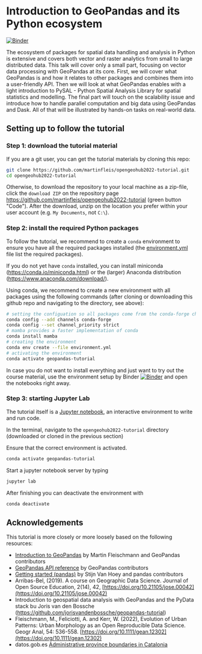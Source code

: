 # Introduction to GeoPandas and its Python ecosystem

[![Binder](https://mybinder.org/badge_logo.svg)](https://mybinder.org/v2/gh/martinfleis/opengeohub2022-tutorial/main?urlpath=lab/)

The ecosystem of packages for spatial data handling and analysis in Python is extensive
and covers both vector and raster analytics from small to large distributed data. This
talk will cover only a small part, focusing on vector data processing with GeoPandas at
its core. First, we will cover what GeoPandas is and how it relates to other packages
and combines them into a user-friendly API. Then we will look at what GeoPandas enables
with a light introduction to PySAL - Python Spatial Analysis Library for spatial
statistics and modelling. The final part will touch on the scalability issue and
introduce how to handle parallel computation and big data using GeoPandas and Dask. All
of that will be illustrated by hands-on tasks on real-world data.

## Setting up to follow the tutorial

### Step 1: download the tutorial material

If you are a git user, you can get the tutorial materials by cloning this repo:

```bash
git clone https://github.com/martinfleis/opengeohub2022-tutorial.git
cd opengeohub2022-tutorial
```

Otherwise, to download the repository to your local machine as a zip-file, click the
`download ZIP` on the repository page
<https://github.com/martinfleis/opengeohub2022-tutorial> (green button "Code"). After
the download, unzip on the location you prefer within your user account (e.g. `My
Documents`, not `C:\`).

### Step 2: install the required Python packages

To follow the tutorial, we recommend to create a `conda` environment to ensure you have
all the required packages installed (the [environment.yml](environment.yml) file list
the required packages).

If you do not yet have `conda` installed, you can install miniconda
(<https://conda.io/miniconda.html>) or the (larger) Anaconda distribution
(<https://www.anaconda.com/download/>).

Using conda, we recommend to create a new environment with all packages using the
following commands (after cloning or downloading this github repo and navigating to the
directory, see above):

```bash
# setting the configuation so all packages come from the conda-forge channel
conda config --add channels conda-forge
conda config --set channel_priority strict
# mamba provides a faster implementation of conda
conda install mamba
# creating the environment
conda env create --file environment.yml
# activating the environment
conda activate geopandas-tutorial
```

In case you do not want to install everything and just want to try out the course
material, use the environment setup by Binder
[![Binder](https://mybinder.org/badge_logo.svg)](https://mybinder.org/v2/gh/martinfleis/opengeohub2022-tutorial/main?urlpath=lab/)
and open the notebooks right away.

### Step 3: starting Jupyter Lab

The tutorial itself is a [Jupyter notebook](http://jupyter.org/), an interactive
environment to write and run code.

In the terminal, navigate to the `opengeohub2022-tutorial` directory (downloaded or
cloned in the previous section)

Ensure that the correct environment is activated.

```bash
conda activate geopandas-tutorial
```

Start a jupyter notebook server by typing

```bash
jupyter lab
```

After finishing you can deactivate the environment with

```bash
conda deactivate
```

## Acknowledgements

This tutorial is more closely or more loosely based on the following resources:

- [Introduction to GeoPandas](https://geopandas.org/en/latest/getting_started/introduction.html) by Martin Fleischmann and GeoPandas contributors
- [GeoPandas API reference](https://geopandas.org/en/stable/docs/reference.html) by GeoPandas contributors
- [Getting started (pandas)](https://pandas.pydata.org/docs/getting_started/index.html) by Stijn Van Hoey and pandas contributors
- Arribas-Bel, (2019). A course on Geographic Data Science. Journal of Open Source Education, 2(14), 42, [https://doi.org/10.21105/jose.00042](https://doi.org/10.21105/jose.00042)
- Introduction to geospatial data analysis with GeoPandas and the PyData stack bu Joris van den Bossche (<https://github.com/jorisvandenbossche/geopandas-tutorial>)
- Fleischmann, M., Feliciotti, A. and Kerr, W. (2022), Evolution of Urban Patterns: Urban Morphology as an Open Reproducible Data Science. Geogr Anal, 54: 536-558. [https://doi.org/10.1111/gean.12302](https://doi.org/10.1111/gean.12302)
- datos.gob.es [Administrative province boundaries in Catalonia](https://datos.gob.es/en/catalogo/a09002970-limites-administativos-provinciales-de-catalunya)
